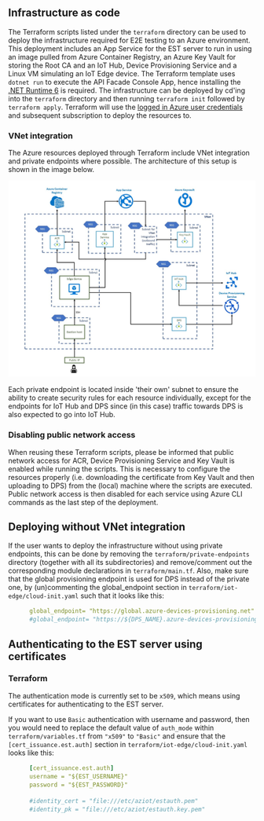 ## Infrastructure as code

The Terraform scripts listed under the `terraform` directory can be used to deploy the infrastructure required for E2E testing to an Azure environment. This deployment includes an App Service for the EST server to run in using an image pulled from Azure Container Registry, an Azure Key Vault for storing the Root CA and an IoT Hub, Device Provisioning Service and a Linux VM simulating an IoT Edge device. The Terraform template uses `dotnet run` to execute the API Facade Console App, hence installing the [.NET Runtime 6](https://dotnet.microsoft.com/en-us/download/dotnet/6.0) is required. The infrastructure can be deployed by cd'ing into the `terraform` directory and then running `terraform init` followed by `terraform apply`. Terraform will use the [logged in Azure user credentials](https://registry.terraform.io/providers/hashicorp/azurerm/latest/docs/guides/azure_cli) and subsequent subscription to deploy the resources to.

### VNet integration

The Azure resources deployed through Terraform include VNet integration and private endpoints where possible. The architecture of this setup is shown in the image below. 

![Overview](../assets/vnet-arch.jpg "VNet Architecture")

Each private endpoint is located inside 'their own' subnet to ensure the ability to create security rules for each resource individually, except for the endpoints for IoT Hub and DPS since (in this case) traffic towards DPS is also expected to go into IoT Hub.

### Disabling public network access
When reusing these Terraform scripts, please be informed that public network access for ACR, Device Provisioning Service and Key Vault is enabled while running the scripts. This is necessary to configure the resources properly (i.e. downloading the certificate from Key Vault and then uploading to DPS) from the (local) machine where the scripts are executed. Public network access is then disabled for each service using Azure CLI commands as the last step of the deployment.

## Deploying without VNet integration
If the user wants to deploy the infrastructure without using private endpoints, this can be done by removing the `terraform/private-endpoints` directory (together with all its subdirectories) and remove/comment out the corresponding module declarations in `terraform/main.tf`. Also, make sure that the global provisioning endpoint is used for DPS instead of the private one, by (un)commenting the global_endpoint section in `terraform/iot-edge/cloud-init.yaml` such that it looks like this:

```yaml
      global_endpoint= "https://global.azure-devices-provisioning.net"
      #global_endpoint= "https://${DPS_NAME}.azure-devices-provisioning.net"
```

## Authenticating to the EST server using certificates

### Terraform
The authentication mode is currently set to be `x509`, which means using certificates for authenticating to the EST server.

If you want to use `Basic` authentication with username and password, then you would need to replace the default value of `auth_mode` within `terraform/variables.tf` from `"x509"` to `"Basic"` and ensure that the `[cert_issuance.est.auth]` section in `terraform/iot-edge/cloud-init.yaml` looks like this:

```yaml
      [cert_issuance.est.auth]
      username = "${EST_USERNAME}"
      password = "${EST_PASSWORD}"
      
      #identity_cert = "file:///etc/aziot/estauth.pem"
      #identity_pk = "file:///etc/aziot/estauth.key.pem"
```